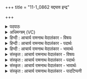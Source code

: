 +++
title = "11-1_0862 यद्द्याव इन्द्र"

+++
<details><summary>पदपाठः</summary>

य꣢त्। द्या꣡वः꣢꣯। इ꣣न्द्र। ते। श꣢तम्। श꣣त꣢म्। भू꣡मीः꣢꣯। उ꣣त꣢। स्युः। न। त्वा꣣। वज्रिन्। सह꣡स्र꣢म्। सू꣡र्या꣢꣯। अ꣡नु꣢꣯। न। जा꣣त꣢म्। अ꣣ष्ट। रो꣡द꣢꣯सी꣣इ꣡ति꣢। ८६२।
</details>

<details><summary>अधिमन्त्रम् (VC)</summary>

- इन्द्रः
- पुरुहन्मा आङ्गिरसः
- प्रगाथः(विषमा बृहती, समा सतोबृहती)
- मध्यमः
</details>

<details><summary>हिन्दी : आचार्य रामनाथ वेदालंकार - विषयः</summary>

प्रथम ऋचा पूर्वार्चिक में २७८ क्रमाङ्क पर परमेश्वर के महत्त्व विषय में व्याख्यात हो चुकी है। यहाँ जीवात्मा का विषय वर्णित करते हैं।
</details>

<details><summary>हिन्दी : आचार्य रामनाथ वेदालंकार - पदार्थः</summary>

पदार्थान्वयभाषाः -  हे (इन्द्र) शूरवीर जीवात्मन् ! (यत्) यदि (ते) तेरे सम्मुख (द्यावः) द्युलोक (शतम्) संख्या में सौ (उत) और (भूमीः) भूमियाँ भी (शतम्) संख्या में सौ (स्युः) हो जाएँ और (सूर्याः) सूर्य (सहस्रम्) हजार हो जाएँ, तो भी हे (वज्रिन्) वज्रधारी के समान शत्रुओं का प्रतिरोध करने में समर्थ जीवात्मन् ! वे (त्वा) तेरी (न अनु) महिमा को नहीं पा सकते (न) न ही (रोदसी) धरती-आसमान के बीच (जातम्) उत्पन्न कोई भी वस्तु (अष्ट) तेरी महिमा को पा सकती है। [अन्यत्र जीवात्मा स्वयं अपनी महिमा उद्घोषित करता हुआ कहता है—मैं इन्द्र हूँ, मैं कभी धन को हार नहीं सकता। मैं कभी मरता नहीं (ऋ० १०।४८।५)] ॥१॥ यहाँ अतिशयोक्ति अलङ्कार है ॥१॥
</details>

<details><summary>हिन्दी : आचार्य रामनाथ वेदालंकार - भावार्थः</summary>

भावार्थभाषाः -  जो जीवात्मा अजर,अमर,और चेतन है,उसकी महिमा को सौ,हजार,लाख,करोड़ गुणा भी होकर ये जड़ सूर्य,पृथिवी आदि प्राप्त नहीं कर सकते ॥१॥
</details>

<details><summary>संस्कृत : आचार्य रामनाथ वेदालंकार - विषयः</summary>

तत्र प्रथमा ऋक् पूर्वार्चिके २७८ क्रमांके परमेश्वरमहत्त्वविषये व्याख्याता। अत्र जीवात्मविषये वर्ण्यते।
</details>

<details><summary>संस्कृत : आचार्य रामनाथ वेदालंकार - पदार्थः</summary>

पदार्थान्वयभाषाः -  हे (इन्द्र) शूरवीर जीवात्मन् ! (यत्) यदि (ते) तुभ्यम्, त्वत्सम्मुखम् (द्यावः) द्युलोकाः (शतम्) शतसंख्यकाः (उत) अपि च (भूमीः) भूमयः (शतम्) शतसंख्यकाः (स्युः) भवेयुः, किञ्च (सूर्याः) आदित्याः (सहस्रम्) सहस्रसंख्यकाः स्युः, तथापि हे (वज्रिन्) वज्रधर इव शत्रून् प्रतिरोद्धुं समर्थ जीवात्मन् ! ते (त्वा) त्वाम् (न अनु) न अन्वश्नुवते त्वन्महिमानं न प्राप्तुं शक्नुवन्तिः (न) नैव (रोदसी) रोदस्योः द्यावापृथिव्योः मध्ये (जातम्) उत्पन्नम् किञ्चिदपि वस्तु (अष्ट) त्वन्महिमानं प्राप्तुं शक्नोति। [अन्यत्र जीवात्मा स्वयं स्वमहिमानमुद्घोषयन्नाह—अ॒हमिन्द्रो॒ न परा॑जिग्य॒ इद्धनं॒ न मृ॒त्यवेऽव॑तस्थे॒ कदा॑च॒न (ऋ० १०।४८।५)] इति ॥१॥ अत्रातिशयोक्तिरलङ्कारः ॥१॥
</details>

<details><summary>संस्कृत : आचार्य रामनाथ वेदालंकार - भावार्थः</summary>

भावार्थभाषाः -  यो जीवात्माऽजरामरश्चेतनश्चास्ति तस्य महिमानं शतसहस्रलक्ष-कोटिगुणिता अपि भूत्वा जडा एते सूर्यपृथिव्यादयो नाप्तुं समर्थाः ॥१॥
</details>

<details><summary>संस्कृत : आचार्य रामनाथ वेदालंकार - पादटिप्पनी</summary>

टिप्पणी:   १. ऋ० ८।७०।५,साम० २७८,अथ० २०।८१।१,९२।२०।
</details>